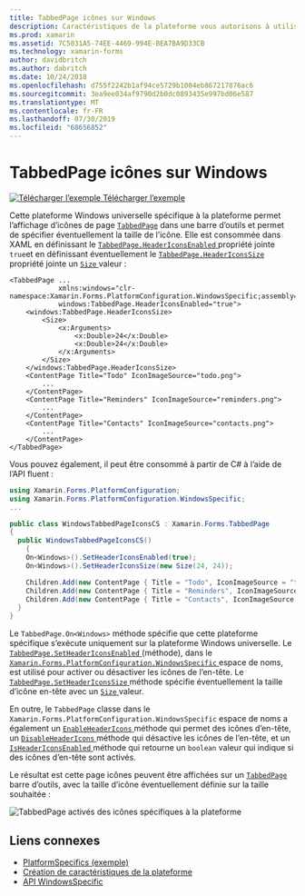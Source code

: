 ```yaml
---
title: TabbedPage icônes sur Windows
description: Caractéristiques de la plateforme vous autorisons à utiliser les fonctionnalités qui est disponible uniquement sur une plateforme spécifique, sans avoir à implémenter des convertisseurs personnalisés ou des effets. Cet article explique comment utiliser le spécifique à la plate-forme Windows qui permet d’afficher les icônes de page dans une barre d’outils TabbedPage.
ms.prod: xamarin
ms.assetid: 7C5031A5-74EE-4469-994E-BEA7BA9D33CB
ms.technology: xamarin-forms
author: davidbritch
ms.author: dabritch
ms.date: 10/24/2018
ms.openlocfilehash: d755f2242b1af94ce5729b1004eb867217876ac6
ms.sourcegitcommit: 3ea9ee034af9790d2b0dc0893435e997bd06e587
ms.translationtype: MT
ms.contentlocale: fr-FR
ms.lasthandoff: 07/30/2019
ms.locfileid: "68656852"
---
```

# <a name="tabbedpage-icons-on-windows"></a>TabbedPage icônes sur Windows

[![Télécharger l’exemple](~/media/shared/download.png) Télécharger l’exemple](https://docs.microsoft.com/samples/xamarin/xamarin-forms-samples/userinterface-platformspecifics)

Cette plateforme Windows universelle spécifique à la plateforme permet l’affichage d’icônes de page [`TabbedPage`](xref:Xamarin.Forms.TabbedPage) dans une barre d’outils et permet de spécifier éventuellement la taille de l’icône. Elle est consommée dans XAML en définissant le [ `TabbedPage.HeaderIconsEnabled` ](xref:Xamarin.Forms.PlatformConfiguration.WindowsSpecific.TabbedPage.HeaderIconsEnabledProperty) propriété jointe `true`et en définissant éventuellement le [ `TabbedPage.HeaderIconsSize` ](xref:Xamarin.Forms.PlatformConfiguration.WindowsSpecific.TabbedPage.HeaderIconsSizeProperty) propriété jointe un [ `Size` ](xref:Xamarin.Forms.Size) valeur :

```xaml
<TabbedPage ...
            xmlns:windows="clr-namespace:Xamarin.Forms.PlatformConfiguration.WindowsSpecific;assembly=Xamarin.Forms.Core"
            windows:TabbedPage.HeaderIconsEnabled="true">
    <windows:TabbedPage.HeaderIconsSize>
        <Size>
            <x:Arguments>
                <x:Double>24</x:Double>
                <x:Double>24</x:Double>
            </x:Arguments>
        </Size>
    </windows:TabbedPage.HeaderIconsSize>
    <ContentPage Title="Todo" IconImageSource="todo.png">
        ...
    </ContentPage>
    <ContentPage Title="Reminders" IconImageSource="reminders.png">
        ...
    </ContentPage>
    <ContentPage Title="Contacts" IconImageSource="contacts.png">
        ...
    </ContentPage>
</TabbedPage>
```

Vous pouvez également, il peut être consommé à partir de C# à l’aide de l’API fluent :

```csharp
using Xamarin.Forms.PlatformConfiguration;
using Xamarin.Forms.PlatformConfiguration.WindowsSpecific;
...

public class WindowsTabbedPageIconsCS : Xamarin.Forms.TabbedPage
{
  public WindowsTabbedPageIconsCS()
    {
    On<Windows>().SetHeaderIconsEnabled(true);
    On<Windows>().SetHeaderIconsSize(new Size(24, 24));

    Children.Add(new ContentPage { Title = "Todo", IconImageSource = "todo.png" });
    Children.Add(new ContentPage { Title = "Reminders", IconImageSource = "reminders.png" });
    Children.Add(new ContentPage { Title = "Contacts", IconImageSource = "contacts.png" });
  }
}
```

Le `TabbedPage.On<Windows>` méthode spécifie que cette plateforme spécifique s’exécute uniquement sur la plateforme Windows universelle. Le [ `TabbedPage.SetHeaderIconsEnabled` ](xref:Xamarin.Forms.PlatformConfiguration.WindowsSpecific.TabbedPage.SetHeaderIconsEnabled(Xamarin.Forms.IPlatformElementConfiguration{Xamarin.Forms.PlatformConfiguration.Windows,Xamarin.Forms.TabbedPage},System.Boolean)) (méthode), dans le [ `Xamarin.Forms.PlatformConfiguration.WindowsSpecific` ](xref:Xamarin.Forms.PlatformConfiguration.WindowsSpecific) espace de noms, est utilisé pour activer ou désactiver les icônes de l’en-tête. Le [ `TabbedPage.SetHeaderIconsSize` ](xref:Xamarin.Forms.PlatformConfiguration.WindowsSpecific.TabbedPage.SetHeaderIconsSize(Xamarin.Forms.IPlatformElementConfiguration{Xamarin.Forms.PlatformConfiguration.Windows,Xamarin.Forms.TabbedPage},Xamarin.Forms.Size)) méthode spécifie éventuellement la taille d’icône en-tête avec un [ `Size` ](xref:Xamarin.Forms.Size) valeur.

En outre, le `TabbedPage` classe dans le `Xamarin.Forms.PlatformConfiguration.WindowsSpecific` espace de noms a également un [ `EnableHeaderIcons` ](xref:Xamarin.Forms.PlatformConfiguration.WindowsSpecific.TabbedPage.EnableHeaderIcons*) méthode qui permet des icônes d’en-tête, un [ `DisableHeaderIcons` ](xref:Xamarin.Forms.PlatformConfiguration.WindowsSpecific.TabbedPage.DisableHeaderIcons*) méthode qui désactive les icônes de l’en-tête, et un [ `IsHeaderIconsEnabled` ](xref:Xamarin.Forms.PlatformConfiguration.WindowsSpecific.TabbedPage.IsHeaderIconsEnabled*) méthode qui retourne un `boolean` valeur qui indique si des icônes d’en-tête sont activés.

Le résultat est cette page icônes peuvent être affichées sur un [ `TabbedPage` ](xref:Xamarin.Forms.TabbedPage) barre d’outils, avec la taille d’icône éventuellement définie sur la taille souhaitée :

![TabbedPage activés des icônes spécifiques à la plateforme](tabbedpage-icons-images/tabbedpage-icons.png "TabbedPage icônes activés spécifique à la plateforme")

## <a name="related-links"></a>Liens connexes

- [PlatformSpecifics (exemple)](https://docs.microsoft.com/samples/xamarin/xamarin-forms-samples/userinterface-platformspecifics)
- [Création de caractéristiques de la plateforme](~/xamarin-forms/platform/platform-specifics/index.md#creating-platform-specifics)
- [API WindowsSpecific](xref:Xamarin.Forms.PlatformConfiguration.WindowsSpecific)
